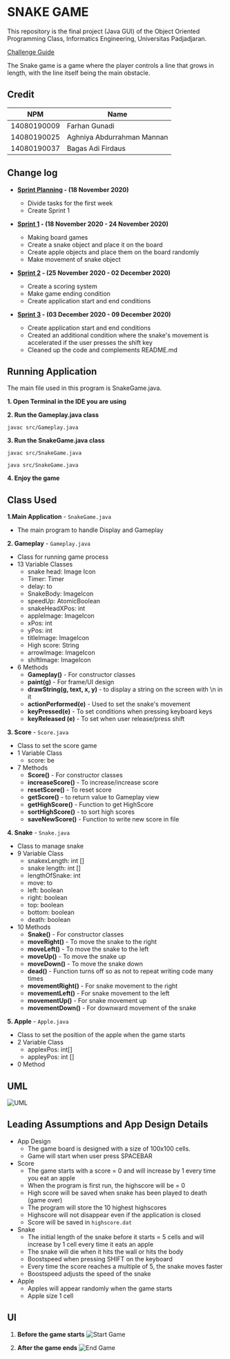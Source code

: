 # SNAKE GAME

This repository is the final project (Java GUI) of the Object Oriented Programming Class, Informatics Engineering, Universitas Padjadjaran.

[Challenge Guide](challenge-guideline.md)

The Snake game is a game where the player controls a line that grows in length, with the line itself being the main obstacle.

## Credit

| NPM | Name |
| ------------ | -------------------------- |
| 14080190009 | Farhan Gunadi |
| 14080190025 | Aghniya Abdurrahman Mannan |
| 14080190037 | Bagas Adi Firdaus |

## Change log

- **[Sprint Planning](changelog/sprint-planning.md) - (18 November 2020)**

  - Divide tasks for the first week
  - Create Sprint 1

- **[Sprint 1](changelog/sprint-1.md) - (18 November 2020 - 24 November 2020)**

  - Making board games
  - Create a snake object and place it on the board
  - Create apple objects and place them on the board randomly
  - Make movement of snake object

- **[Sprint 2](changelog/sprint-2.md) - (25 November 2020 - 02 December 2020)**

  - Create a scoring system
  - Make game ending condition
  - Create application start and end conditions

- **[Sprint 3](changelog/sprint-3.md) - (03 December 2020 - 09 December 2020)**

  - Create application start and end conditions
  - Created an additional condition where the snake's movement is accelerated if the user presses the shift key
  - Cleaned up the code and complements README.md

## Running Application

The main file used in this program is SnakeGame.java.

**1. Open Terminal in the IDE you are using**

**2. Run the Gameplay.java class**

```
javac src/Gameplay.java
```

**3. Run the SnakeGame.java class**

```
javac src/SnakeGame.java
```

```
java src/SnakeGame.java
```

**4. Enjoy the game**

## Class Used

**1.Main Application** - `SnakeGame.java`

- The main program to handle Display and Gameplay

**2. Gameplay** - `Gameplay.java`

- Class for running game process
- 13 Variable Classes
  - snake head: Image Icon
  - Timer: Timer
  - delay: to
  - SnakeBody: ImageIcon
  - speedUp: AtomicBoolean
  - snakeHeadXPos: int
  - appleImage: ImageIcon
  - xPos: int
  - yPos: int
  - titleImage: ImageIcon
  - High score: String
  - arrowImage: ImageIcon
  - shiftImage: ImageIcon
- 6 Methods
  - **Gameplay()** - For constructor classes
  - **paint(g)** - For frame/UI design
  - **drawString(g, text, x, y)** - to display a string on the screen with \n in it
  - **actionPerformed(e)** - Used to set the snake's movement
  - **keyPressed(e)** - To set conditions when pressing keyboard keys
  - **keyReleased (e)** - To set when user release/press shift

**3. Score** - `Score.java`

- Class to set the score game
- 1 Variable Class
  - score: be
- 7 Methods
  - **Score()** - For constructor classes
  - **increaseScore()** - To increase/increase score
  - **resetScore()** - To reset score
  - **getScore()** - to return value to Gameplay view
  - **getHighScore()** - Function to get HighScore
  - **sortHighScore()** - to sort high scores
  - **saveNewScore()** - Function to write new score in file

**4. Snake** - `Snake.java`

- Class to manage snake
- 9 Variable Class
  - snakexLength: int []
  - snake length: int []
  - lengthOfSnake: int
  - move: to
  - left: boolean
  - right: boolean
  - top: boolean
  - bottom: boolean
  - death: boolean
- 10 Methods
  - **Snake()** - For constructor classes
  - **moveRight()** - To move the snake to the right
  - **moveLeft()** - To move the snake to the left
  - **moveUp()** - To move the snake up
  - **moveDown()** - To move the snake down
  - **dead()** - Function turns off so as not to repeat writing code many times
  - **movementRight()** - For snake movement to the right
  - **movementLeft()** - For snake movement to the left
  - **movementUp()** - For snake movement up
  - **movementDown()** - For downward movement of the snake

**5. Apple** - `Apple.java`

- Class to set the position of the apple when the game starts
- 2 Variable Class
  - applexPos: int[]
  - appleyPos: int []
- 0 Method

## UML

![UML](/images/UML_Project_Snake.png)

## Leading Assumptions and App Design Details

- App Design
  - The game board is designed with a size of 100x100 cells.
  - Game will start when user press SPACEBAR
- Score
  - The game starts with a score = 0 and will increase by 1 every time you eat an apple
  - When the program is first run, the highscore will be = 0
  - High score will be saved when snake has been played to death (game over)
  - The program will store the 10 highest highscores
  - Highscore will not disappear even if the application is closed
  - Score will be saved in `highscore.dat`
- Snake
  - The initial length of the snake before it starts = 5 cells and will increase by 1 cell every time it eats an apple
  - The snake will die when it hits the wall or hits the body
  - Boostspeed when pressing SHIFT on the keyboard
  - Every time the score reaches a multiple of 5, the snake moves faster
   - Boostspeed adjusts the speed of the snake
- Apple
   - Apples will appear randomly when the game starts
   - Apple size 1 cell

## UI

1. **Before the game starts**
    ![Start Game](/images/UI.png)

1. **After the game ends**
    ![End Game](/images/UI2.PNG)
